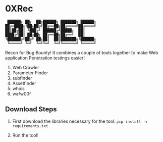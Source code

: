 # 0XRec

```
 ██████╗ ██╗  ██╗██████╗ ███████╗ ██████╗
██╔═████╗╚██╗██╔╝██╔══██╗██╔════╝██╔════╝
██║██╔██║ ╚███╔╝ ██████╔╝█████╗  ██║     
████╔╝██║ ██╔██╗ ██╔══██╗██╔══╝  ██║     
╚██████╔╝██╔╝ ██╗██║  ██║███████╗╚██████╗
 ╚═════╝ ╚═╝  ╚═╝╚═╝  ╚═╝╚══════╝ ╚═════╝
```
Recon for Bug Bounty!
It combines a couple of tools together to make Web application Penetration testings easier!
1) Web Crawler
2) Parameter Finder
3) subfinder
4) Assetfinder
5) whois
6) wafw00f

## Download Steps

1) First download the libraries necessary for the tool.
 ```pip install -r requirements.txt```
    
     
3) Run the tool!
